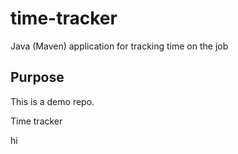 # time-tracker
Java (Maven) application for tracking time on the job

## Purpose

This is a demo repo.

Time tracker

hi
